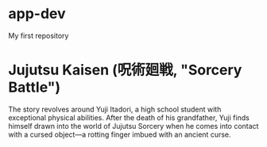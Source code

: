 # app-dev
My first repository
<title>My Favorite Movie/Anime Series *italicized text* </title>
<h1>Jujutsu Kaisen (呪術廻戦, "Sorcery Battle")</h1>
<p>The story revolves around Yuji Itadori, a high school student with exceptional physical abilities.
After the death of his grandfather, Yuji finds himself drawn into the world of Jujutsu Sorcery when he comes into 
contact with a cursed object—a rotting finger imbued with an ancient curse.</p>


